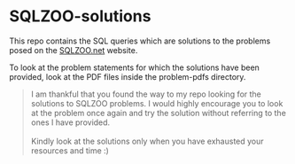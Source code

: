 # SQLZOO-solutions

This repo contains the SQL queries which are solutions to the problems posed on the [SQLZOO.net](https://sqlzoo.net/) website.

To look at the problem statements for which the solutions have been provided, look at the PDF files inside the problem-pdfs directory.

> I am thankful that you found the way to my repo looking for the solutions to SQLZOO problems. I would highly encourage you to look at the problem once again and try the solution without referring to the ones I have provided. <br><br>
> Kindly look at the solutions only when you have exhausted your resources and time :)
